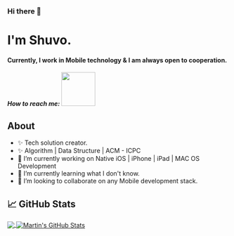 ### Hi there 👋
<h1>I'm Shuvo.</h1>
<h4>Currently, I work in Mobile technology & I am always open to cooperation.</h4>
<h5>How to reach me: <a href="https://www.linkedin.com/in/shuv0karmakar/"><img src="https://cdn.business2community.com/wp-content/uploads/2016/02/View-my-LinkedIn-profile-image-3-300x140.png.png" width="77"></a></h5>

## About

- ✨ Tech solution creator.
- ✨ Algorithm | Data Structure | ACM - ICPC
- 🔭 I’m currently working on Native iOS | iPhone | iPad | MAC OS Development
- 🌱 I’m currently learning what I don't know.
- 👯 I’m looking to collaborate on any Mobile development stack.


## &#x1f4c8; GitHub Stats

<a href="https://github.com/shuvokr/shuvokr">
  <img align="center" src="https://github-readme-stats.vercel.app/api/top-langs/?username=shuvokr&hide=java,html,tex&title_color=ffffff&text_color=c9cacc&icon_color=2bbc8a&bg_color=1d1f21&langs_count=3" />
</a>
<a href="https://github.com/shuvokr/shuvokr">
  <img align="center" src="https://github-readme-stats.vercel.app/api?username=shuvokr&show_icons=true&line_height=27&count_private=true&title_color=ffffff&text_color=c9cacc&icon_color=2bbc8a&bg_color=1d1f21" alt="Martin's GitHub Stats" />
</a>
